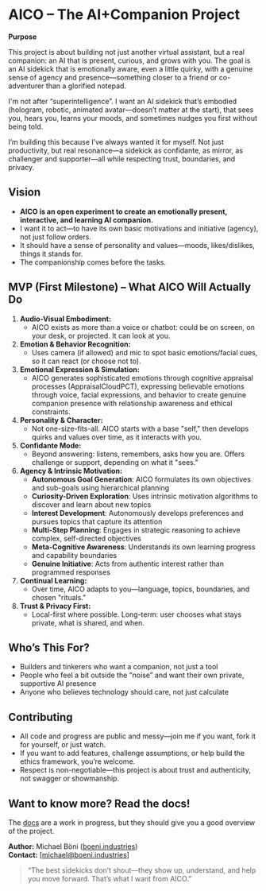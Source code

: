 # AICO – The AI+Companion Project

**Purpose**

This project is about building not just another virtual assistant, but a real companion: an AI that is present, curious, and grows with you. The goal is an AI sidekick that is emotionally aware, even a little quirky, with a genuine sense of agency and presence—something closer to a friend or co-adventurer than a glorified notepad.

I'm not after “superintelligence”. I want an AI sidekick that’s embodied (hologram, robotic, animated avatar—doesn’t matter at the start), that sees you, hears you, learns your moods, and sometimes nudges you first without being told.

I’m building this because I’ve always wanted it for myself. Not just productivity, but real resonance—a sidekick as confidante, as mirror, as challenger and supporter—all while respecting trust, boundaries, and privacy.

## Vision

- **AICO is an open experiment to create an emotionally present, interactive, and learning AI companion.**  
- I want it to act—to have its own basic motivations and initiative (agency), not just follow orders.
- It should have a sense of personality and values—moods, likes/dislikes, things it stands for.
- The companionship comes before the tasks.

## MVP (First Milestone) – What AICO Will Actually Do

1. **Audio-Visual Embodiment:**  
   - AICO exists as more than a voice or chatbot: could be on screen, on your desk, or projected. It can look at you.
2. **Emotion & Behavior Recognition:**  
   - Uses camera (if allowed) and mic to spot basic emotions/facial cues, so it can react (or choose not to).
3. **Emotional Expression & Simulation:**  
   - AICO generates sophisticated emotions through cognitive appraisal processes (AppraisalCloudPCT), expressing believable emotions through voice, facial expressions, and behavior to create genuine companion presence with relationship awareness and ethical constraints.
4. **Personality & Character:**  
   - Not one-size-fits-all. AICO starts with a base "self," then develops quirks and values over time, as it interacts with you.
5. **Confidante Mode:**  
   - Beyond answering: listens, remembers, asks how you are. Offers challenge or support, depending on what it "sees."
6. **Agency & Intrinsic Motivation:**  
   - **Autonomous Goal Generation**: AICO formulates its own objectives and sub-goals using hierarchical planning
   - **Curiosity-Driven Exploration**: Uses intrinsic motivation algorithms to discover and learn about new topics
   - **Interest Development**: Autonomously develops preferences and pursues topics that capture its attention
   - **Multi-Step Planning**: Engages in strategic reasoning to achieve complex, self-directed objectives
   - **Meta-Cognitive Awareness**: Understands its own learning progress and capability boundaries
   - **Genuine Initiative**: Acts from authentic interest rather than programmed responses
7. **Continual Learning:**  
   - Over time, AICO adapts to you—language, topics, boundaries, and chosen "rituals."
8. **Trust & Privacy First:**  
   - Local-first where possible. Long-term: user chooses what stays private, what is shared, and when.


## Who’s This For?

- Builders and tinkerers who want a companion, not just a tool
- People who feel a bit outside the “noise” and want their own private, supportive AI presence
- Anyone who believes technology should care, not just calculate


## Contributing

- All code and progress are public and messy—join me if you want, fork it for yourself, or just watch.
- If you want to add features, challenge assumptions, or help build the ethics framework, you’re welcome.
- Respect is non-negotiable—this project is about trust and authenticity, not swagger or showmanship.

## Want to know more? Read the docs!

The [docs](https://boeni-industries.github.io/aico) are a work in progress, but they should give you a good overview of the project.

**Author:** Michael Böni ([boeni.industries](https://boeni.industries))  
**Contact:** [michael@boeni.industries]

> “The best sidekicks don’t shout—they show up, understand, and help you move forward. That’s what I want from AICO.”
